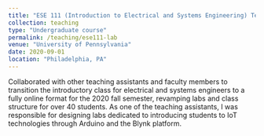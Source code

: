 ```yaml
---
title: "ESE 111 (Introduction to Electrical and Systems Engineering) Teaching Assistant"
collection: teaching
type: "Undergraduate course"
permalink: /teaching/ese111-lab
venue: "University of Pennsylvania"
date: 2020-09-01
location: "Philadelphia, PA"
---
```


Collaborated with other teaching assistants and faculty members to transition the introductory class for electrical and systems engineers to a fully online format for the 2020 fall semester, revamping labs and class structure for over 40 students. As one of the teaching assistants, I was responsible for designing labs dedicated to introducing students to IoT technologies through Arduino and the Blynk platform.

